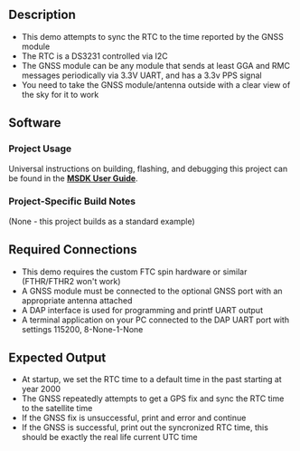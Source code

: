 ## Description

- This demo attempts to sync the RTC to the time reported by the GNSS module
- The RTC is a DS3231 controlled via I2C
- The GNSS module can be any module that sends at least GGA and RMC messages periodically via 3.3V UART, and has a 3.3v PPS signal
- You need to take the GNSS module/antenna outside with a clear view of the sky for it to work

## Software

### Project Usage

Universal instructions on building, flashing, and debugging this project can be found in the **[MSDK User Guide](https://analogdevicesinc.github.io/msdk/USERGUIDE/)**.

### Project-Specific Build Notes

(None - this project builds as a standard example)

## Required Connections

- This demo requires the custom FTC spin hardware or similar (FTHR/FTHR2 won't work)
- A GNSS module must be connected to the optional GNSS port with an appropriate antenna attached
- A DAP interface is used for programming and printf UART output
- A terminal application on your PC connected to the DAP UART port with settings 115200, 8-None-1-None

## Expected Output

- At startup, we set the RTC time to a default time in the past starting at year 2000
- The GNSS repeatedly attempts to get a GPS fix and sync the RTC time to the satellite time
- If the GNSS fix is unsuccessful, print and error and continue
- If the GNSS is successful, print out the syncronized RTC time, this should be exactly the real life current UTC time
